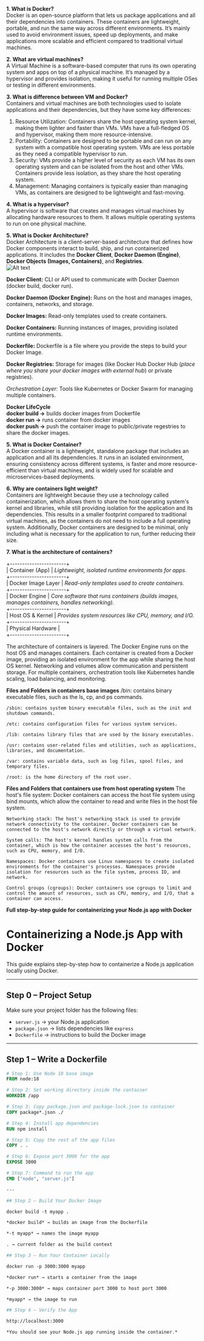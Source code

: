 **1. What is Docker?**  
Docker is an open-source platform that lets us package applications and all their dependencies into containers. These containers are lightweight, portable, and run the same way across different environments. It’s mainly used to avoid environment issues, speed up deployments, and make applications more scalable and efficient compared to traditional virtual machines.  

**2. What are virtual machines?**  
A Virtual Machine is a software-based computer that runs its own operating system and apps on top of a physical machine. It’s managed by a hypervisor and provides isolation, making it useful for running multiple OSes or testing in different environments.  

**3. What is difference between VM and Docker?**  
Containers and virtual machines are both technologies used to isolate applications and their dependencies, but they have some key differences:  
1. Resource Utilization: Containers share the host operating system kernel, making them lighter and faster than VMs. VMs have a full-fledged OS and hypervisor, making them more resource-intensive.  
2. Portability: Containers are designed to be portable and can run on any system with a compatible host operating system. VMs are less portable as they need a compatible hypervisor to run.  
3. Security: VMs provide a higher level of security as each VM has its own operating system and can be isolated from the host and other VMs. Containers provide less isolation, as they share the host operating system.  
4. Management: Managing containers is typically easier than managing VMs, as containers are designed to be lightweight and fast-moving. 

**4. What is a hypervisor?**  
A hypervisor is software that creates and manages virtual machines by allocating hardware resources to them. It allows multiple operating systems to run on one physical machine.  

**5. What is Docker Architecture?**   
Docker Architecture is a client-server-based architecture that defines how Docker components interact to build, ship, and run containerized applications. It includes the **Docker Client**, **Docker Daemon (Engine)**, **Docker Objects (Images, Containers)**, and **Registries**.   
![Alt text](./image.png)  

**Docker Client:** CLI or API used to communicate with Docker Daemon (docker build, docker run).  

**Docker Daemon (Docker Engine):** Runs on the host and manages images, containers, networks, and storage.  

**Docker Images:** Read-only templates used to create containers.  

**Docker Containers:** Running instances of images, providing isolated runtime environments.  

**Dockerfile:** Dockerfile is a file where you provide the steps to build your Docker Image.  

**Docker Registries:** Storage for images (like Docker Hub Docker Hub (*place where you share your docker images with external hub*) or private registries).  

*Orchestration Layer:* Tools like Kubernetes or Docker Swarm for managing multiple containers.  

**Docker LifeCycle**  
**docker build ->** builds docker images from Dockerfile  
**docker run ->** runs container from docker images  
**docker push ->** push the container image to public/private regestries to share the docker images.     

**5. What is Docker Container?**  
A Docker container is a lightweight, standalone package that includes an application and all its dependencies. It runs in an isolated environment, ensuring consistency across different systems, is faster and more resource-efficient than virtual machines, and is widely used for scalable and microservices-based deployments.   

**6. Why are containers light weight?**   
Containers are lightweight because they use a technology called containerization, which allows them to share the host operating system's kernel and libraries, while still providing isolation for the application and its dependencies. This results in a smaller footprint compared to traditional virtual machines, as the containers do not need to include a full operating system. Additionally, Docker containers are designed to be minimal, only including what is necessary for the application to run, further reducing their size.   

**7. What is the architecture of containers?**  

+-----------------------+  
|   Container (App)     | *Lightweight, isolated runtime environments for apps.*   
+-----------------------+  
|   Docker Image Layer  | *Read-only templates used to create containers.*    
+-----------------------+  
|   Docker Engine       | *Core software that runs containers (builds images, manages containers, handles networking).*    
+-----------------------+  
|   Host OS & Kernel    | *Provides system resources like CPU, memory, and I/O.*   
+-----------------------+  
|   Physical Hardware   |    
+-----------------------+    

The architecture of containers is layered. The Docker Engine runs on the host OS and manages containers. Each container is created from a Docker image, providing an isolated environment for the app while sharing the host OS kernel. Networking and volumes allow communication and persistent storage. For multiple containers, orchestration tools like Kubernetes handle scaling, load balancing, and monitoring.  

**Files and Folders in containers base images**
    /bin: contains binary executable files, such as the ls, cp, and ps commands.  

    /sbin: contains system binary executable files, such as the init and shutdown commands.  

    /etc: contains configuration files for various system services.  

    /lib: contains library files that are used by the binary executables.  

    /usr: contains user-related files and utilities, such as applications, libraries, and documentation.   

    /var: contains variable data, such as log files, spool files, and temporary files.   

    /root: is the home directory of the root user.  


**Files and Folders that containers use from host operating system**
    The host's file system: Docker containers can access the host file system using bind mounts, which allow the container to read and write files in the host file system.  

    Networking stack: The host's networking stack is used to provide network connectivity to the container. Docker containers can be connected to the host's network directly or through a virtual network.   

    System calls: The host's kernel handles system calls from the container, which is how the container accesses the host's resources, such as CPU, memory, and I/O.   
 
    Namespaces: Docker containers use Linux namespaces to create isolated environments for the container's processes. Namespaces provide isolation for resources such as the file system, process ID, and network.   

    Control groups (cgroups): Docker containers use cgroups to limit and control the amount of resources, such as CPU, memory, and I/O, that a container can access.   

**Full step-by-step guide for containerizing your Node.js app with Docker**  

# Containerizing a Node.js App with Docker

This guide explains step-by-step how to containerize a Node.js application locally using Docker.

---

## Step 0 – Project Setup

Make sure your project folder has the following files:

- `server.js` → your Node.js application  
- `package.json` → lists dependencies like `express`  
- `Dockerfile` → instructions to build the Docker image  

---

## Step 1 – Write a Dockerfile

```dockerfile
# Step 1: Use Node 18 base image
FROM node:18

# Step 2: Set working directory inside the container
WORKDIR /app

# Step 3: Copy package.json and package-lock.json to container
COPY package*.json ./

# Step 4: Install app dependencies
RUN npm install

# Step 5: Copy the rest of the app files
COPY . .

# Step 6: Expose port 3000 for the app
EXPOSE 3000

# Step 7: Command to run the app
CMD ["node", "server.js"]

---

## Step 2 – Build Your Docker Image

docker build -t myapp .

*docker build* → builds an image from the Dockerfile

*-t myapp* → names the image myapp

. → current folder as the build context

## Step 3 – Run Your Container Locally

docker run -p 3000:3000 myapp

*docker run* → starts a container from the image

*-p 3000:3000* → maps container port 3000 to host port 3000

*myapp* → the image to run

## Step 4 – Verify the App

http://localhost:3000

*You should see your Node.js app running inside the container.*
